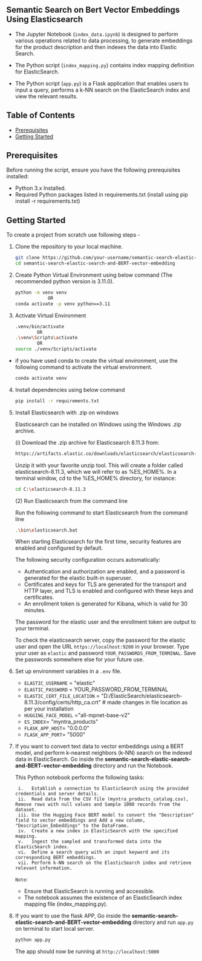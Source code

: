## Semantic Search on Bert Vector Embeddings Using Elasticsearch

- The Jupyter Notebook (`index_data.ipynb`) is designed to perform various operations related to data processing, to generate embeddings for the product description and then indexes the data into Elastic Search.

- The Python script (`index_mapping.py`) contains index mapping definition for ElasticSearch.

- The Python script (`app.py`) is a Flask application that enables users to input a query, performs a k-NN search on the ElasticSearch index and view the relevant results.

## Table of Contents

- [Prerequisites](#prerequisites)
- [Getting Started](#getting-started)

## Prerequisites

Before running the script, ensure you have the following prerequisites installed:

- Python 3.x Installed.
- Required Python packages listed in requirements.txt (install using pip install -r requirements.txt)

## Getting Started

To create a project from scratch use following steps -

1. Clone the repository to your local machine.
    ```bash
    git clone https://github.com/your-username/semantic-search-elastic-search-and-BERT-vector-embedding.git
    cd semantic-search-elastic-search-and-BERT-vector-embedding
    ```

2. Create Python Virtual Environment using below command (The recommended python version is 3.11.0).
    ```bash
    python -m venv venv
                OR
    conda activate -p venv python==3.11
    ```

3. Activate Virtual Environment

    ```bash
    .venv/bin/activate 
            OR
    .\venv\Scripts\activate
            OR
    source ./venv/Scripts/activate
    ```

- if you have used conda to create the virtual environment, use the following command to activate the virtual environment.

    ```bash
    conda activate venv
    ```

4. Install dependencies using below command
    ```bash
    pip install -r requirements.txt
    ```

5. Install Elasticsearch with .zip on windows 

    Elasticsearch can be installed on Windows using the Windows .zip archive.

    (i) Download the .zip archive for Elasticsearch 8.11.3 from:
    ```bash
    https://artifacts.elastic.co/downloads/elasticsearch/elasticsearch-8.11.3-windows-x86_64.zip
    ```

    Unzip it with your favorite unzip tool. This will create a folder called elasticsearch-8.11.3, which we will refer to as %ES_HOME%. In a terminal window, cd to the %ES_HOME% directory, for instance:
    ```bash
    cd C:\elasticsearch-8.11.3
    ```

    (2) Run Elasticsearch from the command line

    Run the following command to start Elasticsearch from the command line
    ```bash
    .\bin\elasticsearch.bat
    ```

    When starting Elasticsearch for the first time, security features are enabled and configured by default. 
    
    The following security configuration occurs automatically:

    - Authentication and authorization are enabled, and a password is generated for the elastic built-in superuser.
    - Certificates and keys for TLS are generated for the transport and HTTP layer, and TLS is enabled and configured with these keys and certificates.
    - An enrollment token is generated for Kibana, which is valid for 30 minutes.

    The password for the elastic user and the enrollment token are output to your terminal.
    
    To check the elasticsearch server, copy the password for the elastic user and open the URL `https://localhost:9200` in your browser. Type your user as `elastic` and password `YOUR_PASSWORDS_FROM_TERMINAL`. Save the passwords somewhere else for your future use.

6. Set up environment variables in a `.env` file.

    - `ELASTIC_USERNAME` = "elastic"
    - `ELASTIC_PASSWORD` = YOUR_PASSWORD_FROM_TERMINAL
    - `ELASTIC_CERT_FILE_LOCATION` = "D:/ElasticSearch/elasticsearch-8.11.3/config/certs/http_ca.crt" # made changes in file location as per your installation
    - `HUGGING_FACE_MODEL` ="all-mpnet-base-v2"
    - `ES_INDEX`= "myntra_products"
    - `FLASK_APP_HOST`= "0.0.0.0"
    - `FLASK_APP_PORT`= "5000"

7. If you want to convert text data to vector embeddings using a BERT model, and perform k-nearest neighbors (k-NN) search on the indexed data in ElasticSearch. Go inside the **semantic-search-elastic-search-and-BERT-vector-embedding** directory and run the Notebook.

    This Python notebook performs the following tasks:

        i.   Establish a connection to ElasticSearch using the provided credentials and server details.
        ii.  Read data from the CSV file (myntra_products_catalog.csv), Remove rows with null values and Sample 1000 records from the dataset.
        iii. Use the Hugging Face BERT model to convert the "Description" field to vector embeddings and Add a new column, "Description_Embeddings" to the DataFrame.
        iv.  Create a new index in ElasticSearch with the specified mapping.
        v.   Ingest the sampled and transformed data into the ElasticSearch index.
        vi.  Define a search query with an input keyword and its corresponding BERT embeddings.
        vii. Perform k-NN search on the ElasticSearch index and retrieve relevant information.

    `Note`:
    - Ensure that ElasticSearch is running and accessible.
    - The notebook assumes the existence of an ElasticSearch index mapping file (index_mapping.py).


8. If you want to use the flask APP, Go inside the **semantic-search-elastic-search-and-BERT-vector-embedding** directory and run `app.py` on terminal to start local server.
    ```bash
    python app.py
    ```

    The app should now be running at `http://localhost:5000`
